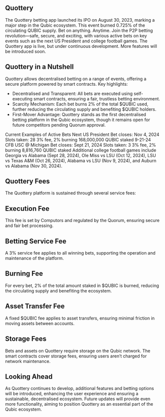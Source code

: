 ## Quottery

The Quottery betting app launched its IPO on August 30, 2023, marking a major step in the Qubic ecosystem. This event burned 0.725% of the circulating QUBIC supply.
Bet on anything. Anytime. Join the P2P betting revolution—safe, secure, and exciting, with various active bets on key events such as the next US President and college football games.
The Quottery app is live, but under continuous development. More features will be introduced soon. 

## Quottery in a Nutshell

Quottery allows decentralised betting on a range of events, offering a secure platform powered by smart contracts.
Key highlights:
 - Decentralised and Transparent: All bets are executed using self-executing smart contracts, ensuring a fair, trustless betting environment.
 - Scarcity Mechanism: Each bet burns 2% of the total $QUBIC used, further reducing the circulating supply and benefiting $QUBIC holders. 
 - First-Mover Advantage: Quottery stands as the first decentralised betting platform in the Qubic ecosystem, though it remains open for future competitors pending Quorum approval. 

Current Examples of Active Bets
Next US President
Bet closes: Nov 4, 2024
Slots taken: 28
3% fee, 2% burning
168,000,000 QUBIC staked
9-21-24 CFB USC @ Michigan
Bet closes: Sept 21, 2024
Slots taken: 3
3% fee, 2% burning
8,816,760 QUBIC staked
Additional college football games include Georgia vs Alabama (Sept 28, 2024), Ole Miss vs LSU (Oct 12, 2024), LSU vs Texas A&M (Oct 26, 2024), Alabama vs LSU (Nov 9, 2024), and Auburn vs Alabama (Nov 30, 2024).

## Quottery Fees

The Quottery platform is sustained through several service fees:

## Execution Fee

This fee is set by Computors and regulated by the Quorum, ensuring secure and fair bet processing. 

## Betting Service Fee

A 3% service fee applies to all winning bets, supporting the operation and maintenance of the platform. 

## Burning Fee

For every bet, 2% of the total amount staked in $QUBIC is burned, reducing the circulating supply and benefiting the ecosystem.

## Asset Transfer Fee
A fixed $QUBIC fee applies to asset transfers, ensuring minimal friction in moving assets between accounts. 

## Storage Fees
Bets and assets on Quottery require storage on the Qubic network. The smart contracts cover storage fees, ensuring users aren’t charged for network maintenance. 

## Looking Ahead

As Quottery continues to develop, additional features and betting options will be introduced, enhancing the user experience and ensuring a sustainable, decentralised ecosystem. Future updates will provide even more functionality, aiming to position Quottery as an essential part of the Qubic ecosystem.